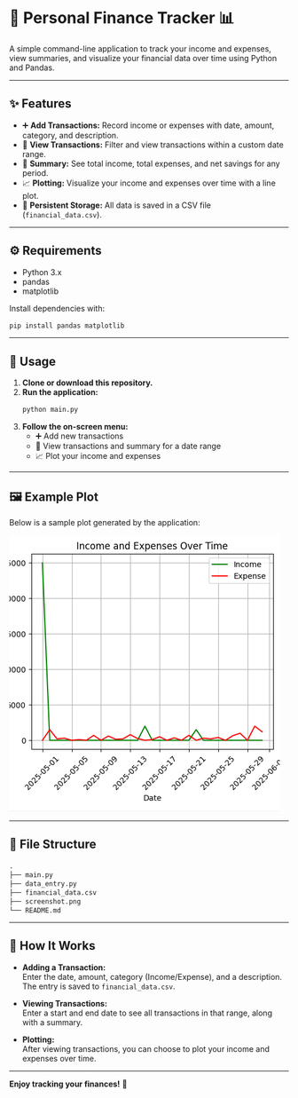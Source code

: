 # 💸 Personal Finance Tracker 📊

A simple command-line application to track your income and expenses, view summaries, and visualize your financial data over time using Python and Pandas.

---

## ✨ Features

- ➕ **Add Transactions:** Record income or expenses with date, amount, category, and description.
- 📅 **View Transactions:** Filter and view transactions within a custom date range.
- 🧾 **Summary:** See total income, total expenses, and net savings for any period.
- 📈 **Plotting:** Visualize your income and expenses over time with a line plot.
- 💾 **Persistent Storage:** All data is saved in a CSV file (`financial_data.csv`).

---

## ⚙️ Requirements

- Python 3.x
- pandas
- matplotlib

Install dependencies with:
```sh
pip install pandas matplotlib
```

---

## 🚀 Usage

1. **Clone or download this repository.**
2. **Run the application:**
    ```sh
    python main.py
    ```
3. **Follow the on-screen menu:**
    - ➕ Add new transactions
    - 📅 View transactions and summary for a date range
    - 📈 Plot your income and expenses

---

## 🖼️ Example Plot

Below is a sample plot generated by the application:

![Sample Plot](FinanceTracker_SS.png)

---

## 📁 File Structure

```
.
├── main.py
├── data_entry.py
├── financial_data.csv
├── screenshot.png
└── README.md
```

---

## 📝 How It Works

- **Adding a Transaction:**  
  Enter the date, amount, category (Income/Expense), and a description. The entry is saved to `financial_data.csv`.

- **Viewing Transactions:**  
  Enter a start and end date to see all transactions in that range, along with a summary.

- **Plotting:**  
  After viewing transactions, you can choose to plot your income and expenses over time.

---

**Enjoy tracking your finances!** 🎉
